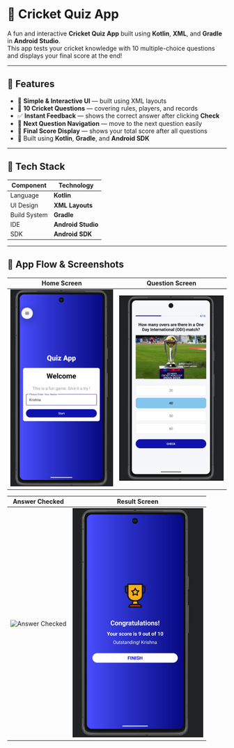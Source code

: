 # 🏏 Cricket Quiz App

A fun and interactive **Cricket Quiz App** built using **Kotlin**, **XML**, and **Gradle** in **Android Studio**.  
This app tests your cricket knowledge with 10 multiple-choice questions and displays your final score at the end!

---

## 🚀 Features

- 📱 **Simple & Interactive UI** — built using XML layouts  
- 🧠 **10 Cricket Questions** — covering rules, players, and records  
- ✅ **Instant Feedback** — shows the correct answer after clicking **Check**  
- 🔁 **Next Question Navigation** — move to the next question easily  
- 🏁 **Final Score Display** — shows your total score after all questions  
- 💾 Built using **Kotlin**, **Gradle**, and **Android SDK**

---

## 🧩 Tech Stack

| Component | Technology |
|------------|-------------|
| Language | **Kotlin** |
| UI Design | **XML Layouts** |
| Build System | **Gradle** |
| IDE | **Android Studio** |
| SDK | **Android SDK** |

---

## 📸 App Flow & Screenshots

| Home Screen | Question Screen |
|---|---|
| <img src="screenshots/home_screen.png" alt="Home Screen" width="300"> | <img src="screenshots/question_screen.png" alt="Question Screen" width="300"> |

| Answer Checked | Result Screen |
|---|---|
| <img src="screenshots/answer_checked.png" alt="Answer Checked" width="300"> | <img src="screenshots/result_screen.png" alt="Result Screen" width="300"> |


